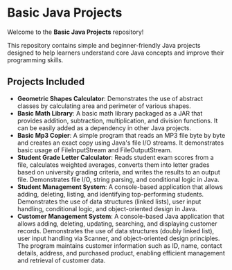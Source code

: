 # Basic Java Projects

Welcome to the **Basic Java Projects** repository!  

This repository contains simple and beginner-friendly Java projects designed to help learners understand core Java concepts and improve their programming skills.

## Projects Included

- **Geometric Shapes Calculator**: Demonstrates the use of abstract classes by calculating area and perimeter of various shapes.
- **Basic Math Library**: A basic math library packaged as a JAR that provides addition, subtraction, multiplication, and division functions. It can be easily added as a dependency in other Java projects.
- **Basic Mp3 Copier**: A simple program that reads an MP3 file byte by byte and creates an exact copy using Java's file I/O streams. It demonstrates basic usage of FileInputStream and FileOutputStream.
- **Student Grade Letter Calculator**: Reads student exam scores from a file, calculates weighted averages, converts them into letter grades based on university grading criteria, and writes the results to an output file. Demonstrates file I/O, string parsing, and conditional logic in Java.
- **Student Management System**: A console-based application that allows adding, deleting, listing, and identifying top-performing students. Demonstrates the use of data structures (linked lists), user input handling, conditional logic, and object-oriented design in Java.
- **Customer Management System**: A console-based Java application that allows adding, deleting, updating, searching, and displaying customer records. Demonstrates the use of data structures (doubly linked list), user input handling via Scanner, and object-oriented design principles. The program maintains customer information such as ID, name, contact details, address, and purchased product, enabling efficient management and retrieval of customer data.
